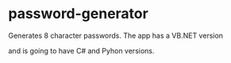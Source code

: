 # password-generator
Generates 8 character passwords.
The app has a VB.NET version

and is going to have C# and Pyhon versions.
